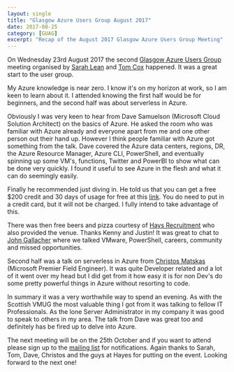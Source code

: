 ```yaml
---
layout: single
title: "Glasgow Azure Users Group August 2017"
date: 2017-08-25
category: [GUAG]
excerpt: "Recap of the August 2017 Glasgow Azure Users Group Meeting"
---
```

On Wednesday 23rd August 2017 the second [Glasgow Azure Users Group](http://www.gaug.co.uk/) meeting organised by [Sarah Lean](https://twitter.com/TechieLass) and [Tom Cox](https://twitter.com/Koxzi95) happened. It was a great start to the user group.

My Azure knowledge is near zero. I know it's on my horizon at work, so I am keen to learn about it. I attended knowing the first half would be for beginners, and the second half was about serverless in Azure.

Obviously I was very keen to hear from Dave Samuelson (Microsoft Cloud Solution Architect) on the basics of Azure. He asked the room who was familiar with Azure already and everyone apart from me and one other person out their hand up. However I think people familiar with Azure got something from the talk.  Dave covered the Azure data centers, regions, DR, the Azure Resource Manager, Azure CLI, PowerShell, and eventually spinning up some VM's, functions, Twitter and PowerBI to show what can be done very quickly. I found it useful to see Azure in the flesh and what it can do seemingly easily.

Finally he recommended just diving in. He told us that you can get a free $200 credit and 30 days of usage for free at this [link](https://azure.microsoft.com/en-gb/free/). You do need to put in a credit card, but it will not be charged. I fully intend to take advantage of this.

There was then free beers and pizza courtesy of [Hays Recruitment](https://www.hays.co.uk/) who also provided the venue. Thanks Kenny and Justin! It was great to chat to [John Gallacher](https://twitter.com/jongalac) where we talked VMware, PowerShell, careers, community and missed opportunities.

Second half was a talk on serverless in Azure from [Christos Matskas](https://twitter.com/ChristosMatskas) (Microsoft Premier Field Engineer). It was quite Developer related and a lot of it went over my head but I did get from it how easy it is for non Dev's do some pretty powerful things in Azure without resorting to code.

In summary it was a very worthwhile way to spend an evening. As with the Scottish VMUG the most valuable thing I got from it was talking to fellow IT Professionals. As the lone Server Administrator in my company it was good to speak to others in my area. The talk from Dave was great too and definitely has be fired up to delve into Azure.

The next meeting will be on the 25th October and if you want to attend please sign up to the [mailing list](http://gaug.us15.list-manage.com/subscribe?u=8fa0b1f660ecc804c95be0d7e&id=4f0384718a) for notifications. Again thanks to Sarah, Tom, Dave, Christos and the guys at Hayes for putting on the event. Looking forward to the next one!